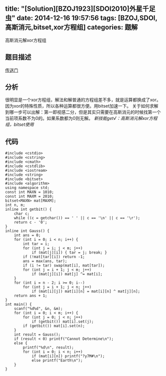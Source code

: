 title: "[Solution][BZOJ1923][SDOI2010]外星千足虫"
date: 2014-12-16 19:57:56
tags: [BZOJ,SDOI,高斯消元,bitset,xor方程组]
categories: 题解
---
高斯消元解xor方程组
<!--more-->
## 题目描述
[传送门](http://www.lydsy.com/JudgeOnline/problem.php?id=1923)

## 分析
很明显是一个xor方程组，解法和解普通的方程组差不多，就是运算都换成了xor。因为xor的特殊性质，所以各种运算都很方便。用bitset加速一下。
关于如何求解到哪一步可以出解：第一即视感二分，但是其实只需要在高斯消元的时候找第一个当前项系数不为$0$的。如果系数都为$0$则无解。
*新技能get√：高斯消元解xor方程组，bitset使用*

## 代码
```
#include <cstdio>
#include <cstring>
#include <cmath>
#include <cstdlib>
#include <iostream>
#include <string>
#include <bitset>
#include <algorithm>
using namespace std;
const int MAXN = 1010;
const int MAXM = 2010;
bitset<MAXN> mat[MAXM];
int n, m;
inline int getbit() {
    char c;
    while ((c = getchar()) == ' ' || c == '\n' || c == '\r');
    return c - '0';
}
inline int Gauss() {
    int ans = 0;
    for (int i = 0; i < n; i++) {
        int tar = i;
        for (int j = i; j < m; j++)
            if (mat[j][i]) { tar = j; break; }
        if (!mat[tar][i]) return -1;
        ans = max(ans, tar);
        if (i != tar) swap(mat[i], mat[tar]);
        for (int j = i + 1; j < m; j++)
            if (mat[j][i]) mat[j] ^= mat[i];
    }
    for (int i = n - 2; i >= 0; i--) 
        for (int j = i + 1; j < n; j++)
            if (mat[i][j]) mat[i][n] = mat[i][n] ^ mat[j][n];
    return ans + 1;
}
int main() {
    scanf("%d%d", &n, &m);
    for (int i = 0; i < m; i++) {
        for (int j = 0; j < n; j++) 
            if (getbit()) mat[i].set(j);
        if (getbit()) mat[i].set(n);
    }
    int result = Gauss();
    if (result < 0) printf("Cannot Determine\n");
    else {
        printf("%d\n", result);
        for (int i = 0; i < n; i++) 
            if (mat[i][n]) printf("?y7M#\n");
            else printf("Earth\n");
    }
}
```